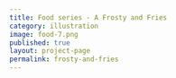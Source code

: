 ```yaml
---
title: Food series - A Frosty and Fries
category: illustration
image: food-7.png
published: true
layout: project-page
permalink: frosty-and-fries
---
```

